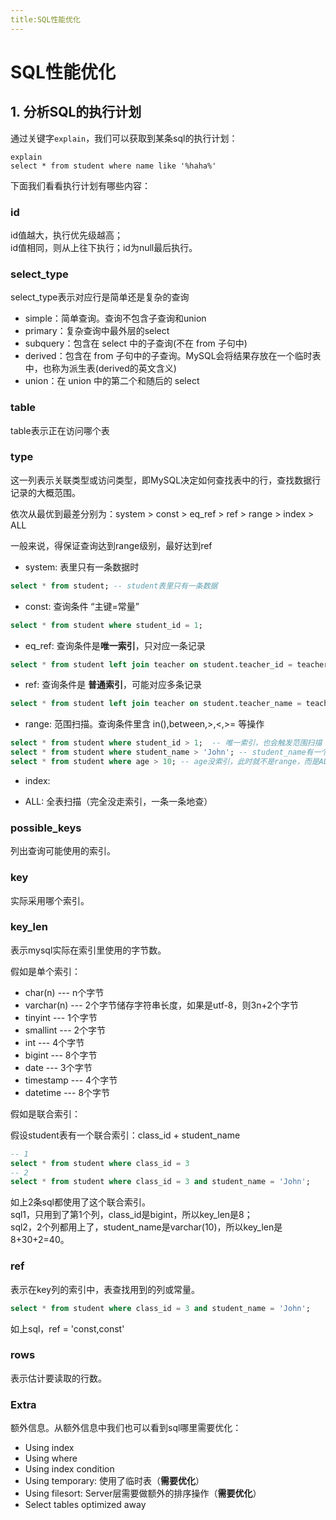 ```yaml
---
title:SQL性能优化
---
```


# SQL性能优化

## 1. 分析SQL的执行计划

通过关键字```explain```，我们可以获取到某条sql的执行计划：

```
explain
select * from student where name like '%haha%'
```

下面我们看看执行计划有哪些内容：
 
### id

id值越大，执行优先级越高；  
id值相同，则从上往下执行；id为null最后执行。  

### select_type

select_type表示对应行是简单还是复杂的查询

* simple：简单查询。查询不包含子查询和union
* primary：复杂查询中最外层的select
* subquery：包含在 select 中的子查询(不在 from 子句中)
* derived：包含在 from 子句中的子查询。MySQL会将结果存放在一个临时表中，也称为派生表(derived的英文含义)
* union：在 union 中的第二个和随后的 select

### table

table表示正在访问哪个表


### type

这一列表示关联类型或访问类型，即MySQL决定如何查找表中的行，查找数据行记录的大概范围。  

依次从最优到最差分别为：system > const > eq_ref > ref > range > index > ALL  

一般来说，得保证查询达到range级别，最好达到ref  

* system: 表里只有一条数据时  
```sql
select * from student; -- student表里只有一条数据
```

* const: 查询条件 “主键=常量”
```sql
select * from student where student_id = 1; 
```

* eq_ref: 查询条件是**唯一索引**，只对应一条记录  
```sql
select * from student left join teacher on student.teacher_id = teacher.teacher_id;
```

* ref: 查询条件是 **普通索引**，可能对应多条记录  
```sql
select * from student left join teacher on student.teacher_name = teacher.teacher_name;
```

* range: 范围扫描。查询条件里含 in(),between,>,<,>= 等操作  
```sql
select * from student where student_id > 1;  -- 唯一索引，也会触发范围扫描
select * from student where student_name > 'John'; -- student_name有一个普通索引，此时也是range
select * from student where age > 10; -- age没索引，此时就不是range，而是ALL（全表扫描）
```

* index: 

* ALL: 全表扫描（完全没走索引，一条一条地查）


### possible_keys

列出查询可能使用的索引。


### key

实际采用哪个索引。


### key_len

表示mysql实际在索引里使用的字节数。

假如是单个索引：  
* char(n) --- n个字节
* varchar(n) --- 2个字节储存字符串长度，如果是utf-8，则3n+2个字节
* tinyint --- 1个字节
* smallint --- 2个字节
* int --- 4个字节
* bigint --- 8个字节
* date --- 3个字节
* timestamp --- 4个字节
* datetime --- 8个字节

假如是联合索引：  

假设student表有一个联合索引：class_id + student_name
```sql
-- 1
select * from student where class_id = 3
-- 2
select * from student where class_id = 3 and student_name = 'John';
```

如上2条sql都使用了这个联合索引。  
sql1，只用到了第1个列，class_id是bigint，所以key_len是8；  
sql2，2个列都用上了，student_name是varchar(10)，所以key_len是8+30+2=40。  


### ref

表示在key列的索引中，表查找用到的列或常量。  
```sql
select * from student where class_id = 3 and student_name = 'John';
```
如上sql，ref = 'const,const'  


### rows

表示估计要读取的行数。  

### Extra 

额外信息。从额外信息中我们也可以看到sql哪里需要优化：  

* Using index
* Using where
* Using index condition
* Using temporary: 使用了临时表（**需要优化**）
* Using filesort: Server层需要做额外的排序操作（**需要优化**）
* Select tables optimized away